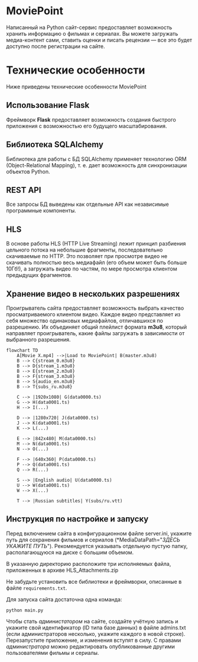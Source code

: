 ﻿# MoviePoint

Написанный на Python сайт-сервис предоставляет возможность хранить информацию о фильмах и сериалах. Вы можете загружать медиа-контент сами, ставить оценки и писать рецензии — все это будет доступно после регистрации на сайте.


# Технические особенности

Ниже приведены технические особенности MoviePoint

## Использование Flask

Фреймворк **Flask** предоставляет возможность создания быстрого приложения с возможностью его будущего масштабирования.

## Библиотека SQLAlchemy

Библиотека для работы с БД SQLAlchemy применяет технологию ORM (Object-Relational Mapping), т. е. дает возможность для синхронизации объектов Python.

## REST API

Все запросы БД выведены как отдельные API как независимые программные компоненты.

## HLS

В основе работы HLS (HTTP Live Streaming) лежит принцип разбиения цельного потока на небольшие фрагменты, последовательно скачиваемые по HTTP. Это позволяет при просмотре видео не скачивать полностью весь медиафайл (его объем может быть больше 10Гб!), а загружать видео по частям, по мере просмотра клиентом предыдущих фрагментов.

## Хранение видео в нескольких разрешениях

Проигрыватель сайта предоставляет возможность выбрать качество просматриваемого клиентом видео. Каждое видео представляет из себя множество одинаковых медиафайлов, отличавшихся по разрешению. Их объединяет общий плейлист формата **m3u8**, который направляет проигрыватель, какие файлы загружать в зависимости от выбранного разрешения.

```mermaid
flowchart TD
    A[Movie X.mp4] -->|Load to MoviePoint| B(master.m3u8)
    B --> C{stream_0.m3u8}
    B --> D{stream_1.m3u8}
    B --> E{stream_2.m3u8}
    B --> F{stream_3.m3u8}
    B --> S{audio_en.m3u8}
    B --> T{subs_ru.m3u8}

    C --> |1920x1080| G(data0000.ts)
    G --> H(data0001.ts)
    H --> I(...)

    D --> |1280x720| J(data0000.ts)
    J --> K(data0001.ts)
    K --> L(...)

    E --> |842x480| M(data0000.ts)
    M --> N(data0001.ts)
    N --> O(...)

    F --> |640x360| P(data0000.ts)
    P --> Q(data0001.ts)
    Q --> R(...)

    S --> |English audio| U(data0000.ts)
    U --> W(data0001.ts)
    W --> X(...)

    T --> |Russian subtitles| Y(subs/ru.vtt)
```

## Инструкция по настройке и запуску

Перед включением сайта в конфигурационном файле server.ini, укажите путь для сохранения фильмов и сериалов (*MediaDataPath="_ЗДЕСЬ УКАЖИТЕ ПУТЬ_"). Рекомендуется указывать отдельную пустую папку, располагающуюся на диске с большим объемом.

В указанную директорию расположите три исполняемых файла, приложенных в архиве HLS_Attachments.zip

Не забудьте установить все библиотеки и фреймворки, описанные в файле `requirements.txt`.

Для запуска сайта достаточна одна команда:

```shell
python main.py
```

Чтобы стать _администатором_ на сайте, создайте учётную запись и укажите свой идентификатор (ID типа базе данных) в файле admins.txt (если администраторов несколько, укажите каждого в новой строке). Перезапустите приложение, и изменения вступят в силу.
С правами _администратора_ можно редактировать опубликованные другими пользователями фильмы и сериалы.
